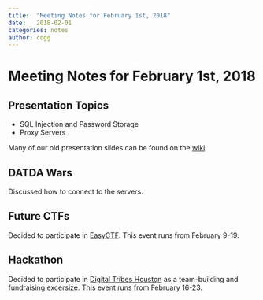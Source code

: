 ```yaml
---
title:  "Meeting Notes for February 1st, 2018"
date:   2018-02-01
categories: notes
author: cogg
---
```


# Meeting Notes for February 1st, 2018

## Presentation Topics
- SQL Injection and Password Storage
- Proxy Servers

Many of our old presentation slides can be found on the [wiki](https://github.com/DATDA/main/wiki/Presentations).

## DATDA Wars
Discussed how to connect to the servers.

## Future CTFs
Decided to participate in [EasyCTF](https://www.easyctf.com/). This event runs from February 9-19.

## Hackathon
Decided to participate in [Digital Tribes Houston](https://unearthed.solutions/hackathons/digital-tribes-houston/)
as a team-building and fundraising excersize. This event runs from February 16-23.
